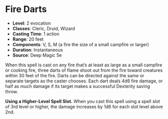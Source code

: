 # Fire Darts

- **Level**: 2 evocation
- **Classes**: Cleric, Druid, Wizard
- **Casting Time**: 1 action
- **Range**: 20 feet
- **Components**: V, S, M (a fire the size of a small campfire or larger)
- **Duration**: Instantaneous
- **Source**: Deep Magic 5e

When this spell is cast on any fire that’s at least as large as a small campfire or cooking fire, three darts of flame shoot out from the fire toward creatures within 30 feet of the fire. Darts can be directed against the same or separate targets as the caster chooses. Each dart deals 4d6 fire damage, or half as much damage if its target makes a successful Dexterity saving throw.

**Using a Higher-Level Spell Slot.** When you cast this spell using a spell slot of 3rd level or higher, the damage increases by 1d6 for each slot level above 2nd.
